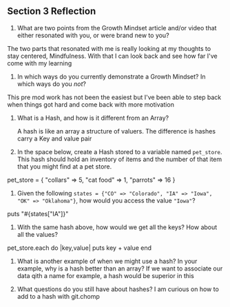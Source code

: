 ## Section 3 Reflection

1. What are two points from the Growth Mindset article and/or video that either resonated with you, or were brand new to you?

  The two parts that resonated with me is really looking at my thoughts to stay centered, Mindfulness. With that I can look back and see how far  I've come with my
  learning

1. In which ways do you currently demonstrate a Growth Mindset? In which ways do you _not_?

This pre mod work has not been the easiest but I've been able to step back when things got hard and come back with more motivation

1. What is a Hash, and how is it different from an Array?

   A hash is like an array a structure of valuers. The difference is hashes carry a Key and value pair


1. In the space below, create a Hash stored to a variable named `pet_store`.  This hash should hold an inventory of items and the number of that item that you might find at a pet store.

pet_store = {
  "collars" => 5,
  "cat food" => 1,
  "parrots" => 16
}

1. Given the following `states = {"CO" => "Colorado", "IA" => "Iowa", "OK" => "Oklahoma"}`, how would you access the value `"Iowa"`?

puts "#{states["IA"]}"

1. With the same hash above, how would we get all the keys?  How about all the values?

pet_store.each do |key,value|
  puts key + value
end


1. What is another example of when we might use a hash?  In your example, why is a hash better than an array?
   If we want to associate our data qith a name for example, a hash would be superior  in this

1. What questions do you still have about hashes?
   I am curious on how to add to a hash with git.chomp
